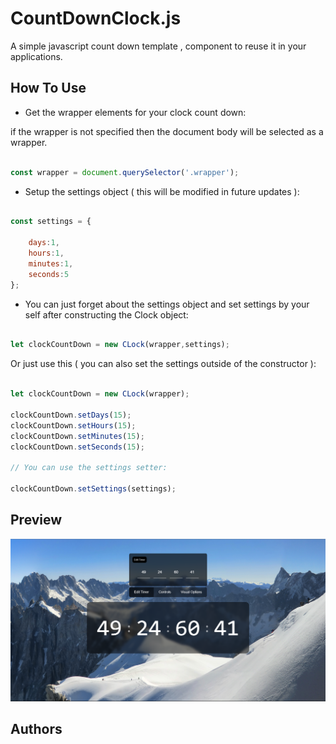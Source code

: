 # CountDownClock.js

A simple javascript count down template , component to reuse it in your applications.

## How To Use

- Get the wrapper elements for your clock count down:

if the wrapper is not specified then the document body will be selected as a wrapper.

``` javascript

const wrapper = document.querySelector('.wrapper');

```

- Setup the settings object ( this will be modified in future updates ):

``` javascript

const settings = {

    days:1,
    hours:1,
    minutes:1,
    seconds:5
};

```

- You can just forget about the settings object and set settings by your self after constructing the Clock object:

``` javascript

let clockCountDown = new CLock(wrapper,settings);

```

Or just use this ( you can also set the settings outside of the constructor ):

``` javascript

let clockCountDown = new CLock(wrapper);

clockCountDown.setDays(15);
clockCountDown.setHours(15);
clockCountDown.setMinutes(15);
clockCountDown.setSeconds(15);

// You can use the settings setter:

clockCountDown.setSettings(settings);

```

## Preview

<img src="https://github.com/LakhderAmine99/CountDownClock.js/blob/main/screenshots/Screenshot%202022-07-17%20012206.png">

## Authors